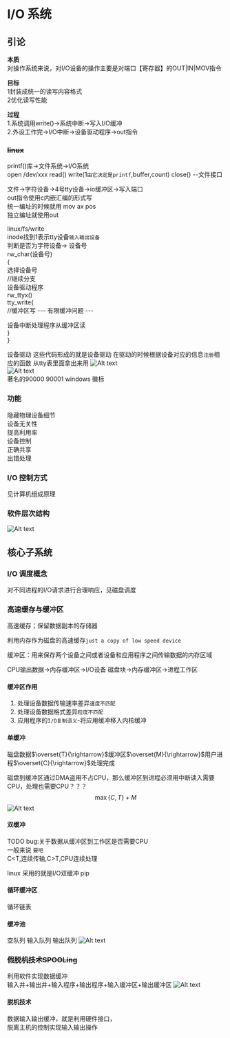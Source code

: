 # I/O 系统
## 引论
**本质**  
对操作系统来说，对I/O设备的操作主要是对端口【寄存器】的OUT|IN|MOV指令

**目标**  
1封装成统一的读写内容格式   
2优化读写性能

**过程**  
1.系统调用write()→系统中断→写入I/O缓冲   
2.外设工作完→I/O中断→设备驱动程序→out指令  


### ~~linux~~
printf()库→文件系统→I/O系统   
open /dev/xxx read() write(1`由它决定是printf`,buffer,count) close()  --文件接口

文件→字符设备→4号tty设备→io缓冲区→写入端口  
out指令使用c内嵌汇编的形式写   
统一编址的时候就用 mov ax pos    
独立编址就使用out


linux/fs/write  
inode找到1表示tty设备`输入输出设备`   
判断是否为字符设备→ 设备号   
rw_char(设备号)  
{  
    选择设备号  
    //继续分支  
    设备驱动程序  
    rw_ttyx()  
       tty_write{  
//缓冲区写 --- 有限缓冲问题 ---  

设备中断处理程序从缓冲区读  
     }  
}  


设备驱动 这些代码形成的就是设备驱动 在驱动的时候根据设备对应的信息`注册`相应的函数 从tty表里面拿出来用
![Alt text](images/OS_ep5_image-10.png)  
![Alt text](images/OS_ep5_image-9.png)  
著名的90000 90001 windows 徽标  
### 功能
隐藏物理设备细节  
设备无关性  
提高利用率  
设备控制  
正确共享  
出错处理
### I/O 控制方式
见计算机组成原理
### 软件层次结构
![Alt text](images/OS_ep5_image-11.png)
## 核心子系统
### **I/O 调度**概念
对不同进程的I/O请求进行合理响应，见磁盘调度
### 高速缓存与缓冲区
高速缓存；保留数据副本的存储器  

利用内存作为磁盘的高速缓存`just a copy of low speed device`

缓冲区：用来保存两个设备之间或者设备和应用程序之间传输数据的内存区域  

CPU输出数据→内存缓冲区→I/O设备
磁盘块→内存缓冲区→进程工作区
#### 缓冲区作用
1. 处理设备数据传输速率差异`速度不匹配`  
2. 处理设备数据格式差异`粒度不匹配`  
3. 应用程序的`I/O复制语义`-将应用缓冲移入内核缓冲
#### 单缓冲
磁盘数据$\overset{T}{\rightarrow}$缓冲区$\overset{M}{\rightarrow}$用户进程$\overset{C}{\rightarrow}$处理完成

磁盘到缓冲区通过DMA盗用不占CPU，那么缓冲区到进程必须用中断读入需要CPU，处理也需要CPU？？？
$$
\max\{C,T\}+M
$$
![Alt text](images/OS_ep5_image-7.png)
#### 双缓冲
TODO bug:关于数据从缓冲区到工作区是否需要CPU  
一般来说 `要吧`   
C<T,连续传输,C>T,CPU连续处理 


linux 采用的就是I/O双缓冲 pip
#### 循环缓冲区
循环链表
#### 缓冲池
空队列
输入队列
输出队列
![Alt text](images/OS_ep5_image-8.png)
### ~~假脱机技术SPOOLing~~
利用软件实现数据缓冲  
输入井+输出井+输入程序+输出程序+输入缓冲区+输出缓冲区
![Alt text](images/OS_ep5_image-4.png)
#### 脱机技术
数据输入输出缓冲，就是利用硬件接口，  
脱离主机的控制实现输入输出操作  




